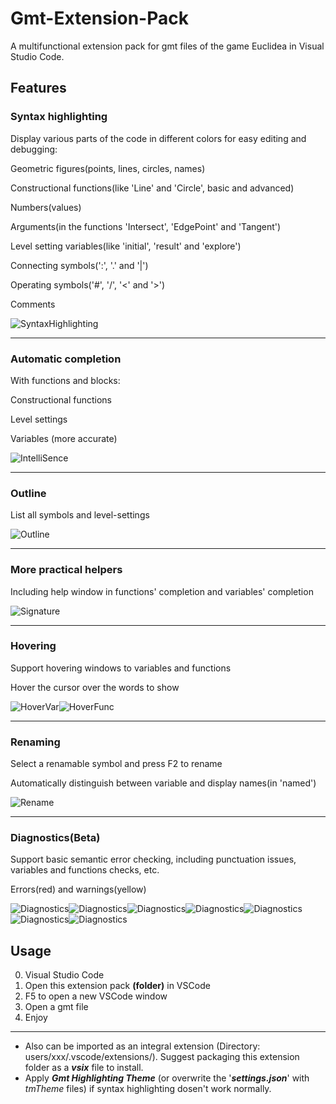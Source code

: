 # Gmt-Extension-Pack

A multifunctional extension pack for gmt files of the game Euclidea in Visual Studio Code.

## Features

### Syntax highlighting

Display various parts of the code in different colors for easy editing and debugging:

Geometric figures(points, lines, circles, names)

Constructional functions(like 'Line' and 'Circle', basic and advanced)

Numbers(values)

Arguments(in the functions 'Intersect', 'EdgePoint' and 'Tangent')

Level setting variables(like 'initial', 'result' and 'explore')

Connecting symbols(':', '.' and '|')

Operating symbols('#', '/', '<' and '>')

Comments

![SyntaxHighlighting](image/README/syntaxhighlighting.png)

---

### Automatic completion

With functions and blocks:

Constructional functions

Level settings

Variables (more accurate)

![IntelliSence](image/README/intellisence.png)

---

### Outline

List all symbols and level-settings

![Outline](image/README/outline.png)

---

### More practical helpers

Including help window in functions' completion and variables' completion

![Signature](image/README/signaturehelp.png)

---

### Hovering

Support hovering windows to variables and functions

Hover the cursor over the words to show

![HoverVar](image/README/hover1.png)![HoverFunc](image/README/hover2.png)

---

### Renaming

Select a renamable symbol and press F2 to rename

Automatically distinguish between variable and display names(in 'named')

![Rename](image/README/rename.png)

---

### Diagnostics(Beta)

Support basic semantic error checking, including punctuation issues, variables and functions checks, etc.

Errors(red) and warnings(yellow)

![Diagnostics](image/README/diag1.png)![Diagnostics](image/README/diag2.png)![Diagnostics](image/README/diag3.png)![Diagnostics](image/README/diag4.png)![Diagnostics](image/README/diag5.png)![Diagnostics](image/README/diag6.png)![Diagnostics](image/README/diag7.png)

## Usage

0. Visual Studio Code
1. Open this extension pack **(folder)** in VSCode
2. F5 to open a new VSCode window
3. Open a gmt file
4. Enjoy

---

* Also can be imported as an integral extension (Directory: users/xxx/.vscode/extensions/). Suggest packaging this extension folder as a ***vsix*** file to install.
* Apply ***Gmt Highlighting Theme*** (or overwrite the '***settings.json***' with *tmTheme* files) if syntax highlighting dosen't work normally.
